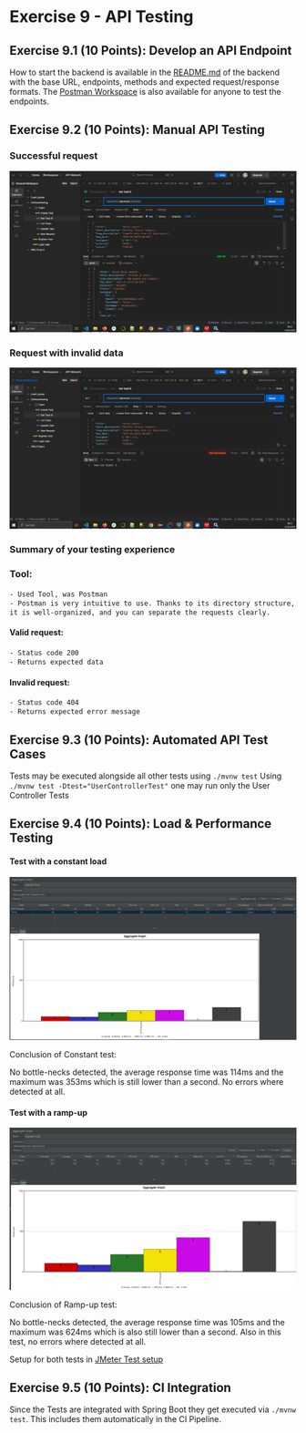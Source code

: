 # Exercise 9 - API Testing

## Exercise 9.1 (10 Points): Develop an API Endpoint

How to start the backend is available in the [README.md](../../backend/focusflow/README.md) of the backend with the base URL, endpoints, methods and expected request/response formats. The [Postman Workspace](https://www.postman.com/eggheads/workspace/sw-testing/collection/34074908-37baa637-942f-4ad4-a9c3-a373d98ad6e6?action=share&creator=34074908&active-environment=34074908-516c9aaf-35df-4fdc-8f9c-5b48c3a5c33c) is also available for anyone to test the endpoints.

## Exercise 9.2 (10 Points): Manual API Testing

### Successful request

![Return succesful request](../Pictures/Get_task_success.png)

### Request with invalid data

![Return error message ](../Pictures/Get_task_error.PNG)

### Summary of your testing experience

### Tool:

    - Used Tool, was Postman
    - Postman is very intuitive to use. Thanks to its directory structure, it is well-organized, and you can separate the requests clearly.

#### Valid request:

    - Status code 200
    - Returns expected data

#### Invalid request:

    - Status code 404
    - Returns expected error message

## Exercise 9.3 (10 Points): Automated API Test Cases

Tests may be executed alongside all other tests using `./mvnw test`
Using `./mvnw test -Dtest="UserControllerTest"` one may run only the User Controller Tests

## Exercise 9.4 (10 Points): Load & Performance Testing

#### Test with a constant load

![Constant load Test](../Pictures/Constant_load_test.PNG)

Conclusion of Constant test:

No bottle-necks detected, the average response time was 114ms and the maximum was 353ms which is still lower than a second.
No errors where detected at all.

#### Test with a ramp-up

![Ramp-up load test](../Pictures/Ramp-up_load_test.PNG)

Conclusion of Ramp-up test:

No bottle-necks detected, the average response time was 105ms and the maximum was 624ms which is also still lower than a second.
Also in this test, no errors where detected at all.

Setup for both tests in [JMeter Test setup](jmeter/Constnt_load_and_Ramp-up_load_test.jmx)

## Exercise 9.5 (10 Points): CI Integration

Since the Tests are integrated with Spring Boot they get executed via `./mvnw test`.
This includes them automatically in the CI Pipeline.
